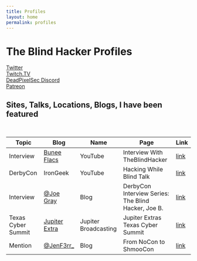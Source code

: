 ```yaml
---
title: Profiles
layout: home
permalink: profiles
---
```


# The Blind Hacker Profiles

    
[Twitter](https://twitter.com/TheBlindHacker)<br />
[Twitch.TV](https://www.twitch.tv/theblindhacker)<br />
[DeadPixelSec Discord](http://discord.deadpixelsec.com)<br />
[Patreon](https://www.patreon.com/theblindhacker)<br />
    

## Sites, Talks, Locations, Blogs, I have been featured    
<br />
    
        
|Topic  | Blog  | Name  |  Page  | Link   |
|----|---|---|---|---|
| Interview  | [Bunee Flacs](https://buneeflacs.com/) | YouTube  | Interview With TheBlindHacker   |  [link](https://www.youtube.com/watch?v=KOeWU62Ts4Y)  |
| DerbyCon   | IronGeek | YouTube  | Hacking While Blind Talk  | [link](https://www.youtube.com/watch?v=TmDMh3g2mps)  | 
| Interview | [@Joe Gray](https://twitter.com/C_3PJoe) | Blog | DerbyCon Interview Series: The Blind Hacker, Joe B. | [link](https://medium.com/@_C_3PJoe/derbycon-interview-series-the-blind-hacker-joe-b-453b7518fb7d) |
| Texas Cyber Summit| [Jupiter Extra](https://extras.show) | Jupiter Broadcasting | Jupiter Extras Texas Cyber Summit | [link](https://extras.show/16) |
| Mention  | [@JenF3rr_](https://twitter.com/JenF3rr_) | Blog  | From NoCon to ShmooCon   |  [link](https://medium.com/@Jenf3rr_/from-nocon-to-shmoocon-d10a5a4eece6)  |


